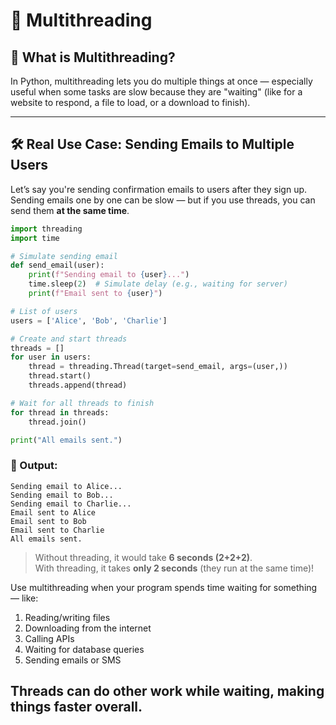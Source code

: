 # 🧵 Multithreading

## 🌱 What is Multithreading?
 
In Python, multithreading lets you do multiple things at once — especially useful when some tasks are slow because they are "waiting" (like for a website to respond, a file to load, or a download to finish).

---

## 🛠 Real Use Case: Sending Emails to Multiple Users

Let’s say you're sending confirmation emails to users after they sign up. Sending emails one by one can be slow — but if you use threads, you can send them **at the same time**.

```python
import threading
import time

# Simulate sending email
def send_email(user):
    print(f"Sending email to {user}...")
    time.sleep(2)  # Simulate delay (e.g., waiting for server)
    print(f"Email sent to {user}")

# List of users
users = ['Alice', 'Bob', 'Charlie']

# Create and start threads
threads = []
for user in users:
    thread = threading.Thread(target=send_email, args=(user,))
    thread.start()
    threads.append(thread)

# Wait for all threads to finish
for thread in threads:
    thread.join()

print("All emails sent.")
```

### 🧾 Output:
```
Sending email to Alice...
Sending email to Bob...
Sending email to Charlie...
Email sent to Alice
Email sent to Bob
Email sent to Charlie
All emails sent.
```

> Without threading, it would take **6 seconds (2+2+2)**.  
> With threading, it takes **only 2 seconds** (they run at the same time)!


Use multithreading when your program spends time waiting for something — like:

1) Reading/writing files
2) Downloading from the internet
3) Calling APIs
4) Waiting for database queries
5) Sending emails or SMS

Threads can do other work while waiting, making things faster overall.
---
